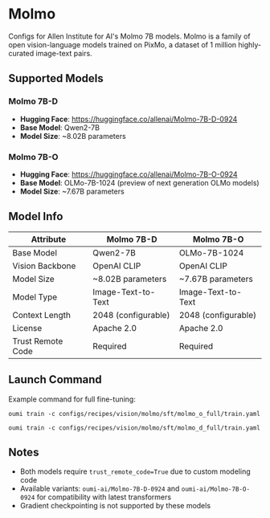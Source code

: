 # Molmo

Configs for Allen Institute for AI's Molmo 7B models. Molmo is a family of open vision-language models trained on PixMo, a dataset of 1 million highly-curated image-text pairs.

## Supported Models

### Molmo 7B-D
- **Hugging Face**: https://huggingface.co/allenai/Molmo-7B-D-0924
- **Base Model**: Qwen2-7B
- **Model Size**: ~8.02B parameters

### Molmo 7B-O
- **Hugging Face**: https://huggingface.co/allenai/Molmo-7B-O-0924
- **Base Model**: OLMo-7B-1024 (preview of next generation OLMo models)
- **Model Size**: ~7.67B parameters

## Model Info

| Attribute | Molmo 7B-D | Molmo 7B-O |
|--|--|--|
| Base Model | Qwen2-7B | OLMo-7B-1024 |
| Vision Backbone | OpenAI CLIP | OpenAI CLIP |
| Model Size | ~8.02B parameters | ~7.67B parameters |
| Model Type | Image-Text-to-Text | Image-Text-to-Text |
| Context Length | 2048 (configurable) | 2048 (configurable) |
| License | Apache 2.0 | Apache 2.0 |
| Trust Remote Code | Required | Required |



## Launch Command

Example command for full fine-tuning:
```shell
oumi train -c configs/recipes/vision/molmo/sft/molmo_o_full/train.yaml

oumi train -c configs/recipes/vision/molmo/sft/molmo_d_full/train.yaml
```

## Notes

- Both models require `trust_remote_code=True` due to custom modeling code
- Available variants: `oumi-ai/Molmo-7B-D-0924` and `oumi-ai/Molmo-7B-O-0924` for compatibility with latest transformers
- Gradient checkpointing is not supported by these models
